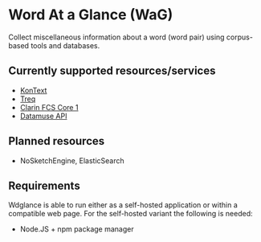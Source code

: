 # Word At a Glance (WaG)

Collect miscellaneous information about a word (word pair) using corpus-based tools and databases.

## Currently supported resources/services

 - [KonText](https://github.com/czcorpus/kontext)
 - [Treq](https://treq.korpus.cz/)
 - [Clarin FCS Core 1](https://www.clarin.eu/content/federated-content-search-clarin-fcs)
 - [Datamuse API](https://www.datamuse.com/)
 
## Planned resources

  - NoSketchEngine, ElasticSearch

## Requirements

Wdglance is able to run either as a self-hosted application or within a compatible web page. For the self-hosted variant the following is needed:

- Node.JS + npm package manager
